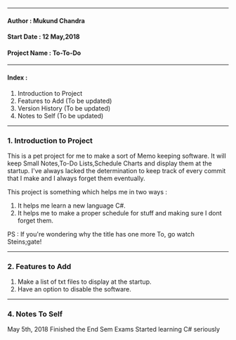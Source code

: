 
---
#### Author : Mukund Chandra
#### Start Date : 12 May,2018
#### Project Name : To-To-Do
---

#### Index :
1. Introduction to Project 
2. Features to Add (To be updated)
3. Version History (To be updated)
4. Notes to Self (To be updated)

---
### 1. Introduction to Project

This is a pet project for me to make a sort of Memo keeping software. It will keep Small Notes,To-Do Lists,Schedule Charts and display them at the startup. I've always lacked the determination to keep track of every commit that I make and I always forget them eventually. 

This project is something which helps me in two ways :
1. It helps me learn a new language C#.
2. It helps me to make a proper schedule for stuff and making sure I dont forget them.

PS : If you're wondering why the title has one more To, go watch Steins;gate!

---
### 2. Features to Add

1. Make a list of txt files to display at the startup.
2. Have an option to disable the software.

---
### 4. Notes To Self

May 5th, 2018
Finished the End Sem Exams
Started learning C# seriously







